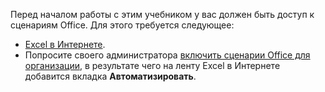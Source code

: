 Перед началом работы с этим учебником у вас должен быть доступ к сценариям Office. Для этого требуется следующее:

- [Excel в Интернете](https://www.office.com/launch/excel).
- Попросите своего администратора [включить сценарии Office для организации](/microsoft-365/admin/manage/manage-office-scripts-settings), в результате чего на ленту Excel в Интернете добавится вкладка **Автоматизировать**.